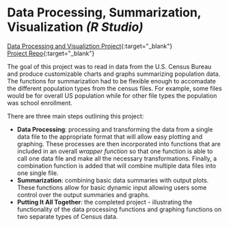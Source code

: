 # Data Processing, Summarization, Visualization *(R Studio)*

[Data Processing and Visualiztion Project](https://bphigg.github.io/Project_1/Project_1_v2.html){:target="_blank"}  
[Project Repo](https://github.com/bphigg/Project_1){:target="_blank"}

The goal of this project was to read in data from the U.S. Census Bureau and produce customizable charts and graphs summarizing population data. The functions for summarization had to be flexible enough to accomadate the different population types from the census files. For example, some files would be for overall US population while for other file types the population was school enrollment.

There are three main steps outlining this project:

* **Data Processing**: processing and transforming the data from a single data file to the appropriate format that will allow easy plotting and graphing. These processes are then incorporated into functions that are included in an overall *wrapper function* so that one function is able to call one data file and make all the necessary transformations. Finally, a combination function is added that will combine multiple data files into one single file.
* **Summarization**: combining basic data summaries with output plots. These functions allow for basic dynamic input allowing users some control over the output summaries and graphs.
* **Putting It All Together**: the completed project - illustrating the functionality of the data processing functions and graphing functions on two separate types of Census data.
